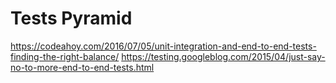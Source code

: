# Tests Pyramid

https://codeahoy.com/2016/07/05/unit-integration-and-end-to-end-tests-finding-the-right-balance/
https://testing.googleblog.com/2015/04/just-say-no-to-more-end-to-end-tests.html
